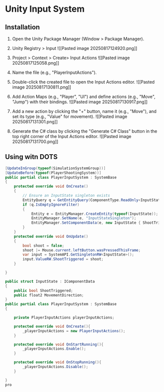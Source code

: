 # Unity Input System 

## Installation

1. Open the Unity Package Manager (Window > Package Manager).
2. Unity Registry > Input 
![[Pasted image 20250817124920.png]]

3. Project > Context > Create> Input Actions
 ![[Pasted image 20250817125058.png]]

4. Name the file (e.g., "PlayerInputActions").

5. Double-click the created file to open the Input Actions editor.
![[Pasted image 20250817130811.png]]

6. Add Action Maps (e.g., "Player", "UI") and define actions (e.g., "Move", "Jump") with their bindings.
![[Pasted image 20250817130917.png]]
7. Add a new action by clicking the "+" button, name it (e.g., "Move"), and set its type (e.g., "Value" for movement).
![[Pasted image 20250817131301.png]] 
8. Generate the C# class by clicking the "Generate C# Class" button in the top right corner of the Input Actions editor.
![[Pasted image 20250817131700.png]]


## Using witn DOTS 

```csharp
[UpdateInGroup(typeof(SimulationSystemGroup))]
[UpdateBefore(typeof(PlayerShootingSystem))] 
public partial class PlayerInputSystem : SystemBase 
{
    protected override void OnCreate()
    {
        // Ensure an InputState singleton exists
        EntityQuery q = GetEntityQuery(ComponentType.ReadOnly<InputState>());
        if (q.IsEmptyIgnoreFilter)
        {
            Entity e = EntityManager.CreateEntity(typeof(InputState));
            EntityManager.SetName(e, "InputStateSingleton");
            EntityManager.SetComponentData(e, new InputState { ShootTriggered = false });
        }
    }
    protected override void OnUpdate()
    {
        bool shoot = false; 
        shoot |= Mouse.current.leftButton.wasPressedThisFrame; 
        var input = SystemAPI.GetSingletonRW<InputState>();
        input.ValueRW.ShootTriggered = shoot;
    }

}

public struct InputState : IComponentData
{
    public bool ShootTriggered;
    public float2 MovementDirection;
}
public partial class PlayerInputSystem : SystemBase
{

    private PlayerInputActions playerInputActions;

    protected override void OnCreate(){
        _playerInputActions = new PlayerInputActions();
    }

    protected override void OnStartRunning(){
        _playerInputActions.Enable();
    }

    protected override void OnStopRunning(){
        _playerInputActions.Disable();
    }

}
pro

```
